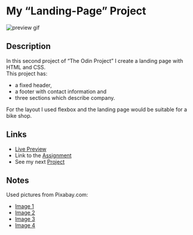 # My “Landing-Page” Project
![preview gif](./media/prev.gif) 

## Description
In this second project of “The Odin Project” I create a landing page with HTML and CSS. <br>
This project has:
- a fixed header,
- a footer with contact information and
- three sections which describe company.

For the layout I used flexbox and the landing page would be suitable for a bike shop.

## Links
- [Live Preview](https://tomsoerr.github.io/odin-landing-page/)
- Link to the [Assignment](https://www.theodinproject.com/lessons/foundations-landing-page)
- See my next [Project](https://github.com/TomSoerr/odin-rock-paper-scissors)

## Notes
Used pictures from Pixabay.com:
- [Image 1](https://pixabay.com/images/id-6950837/)
- [Image 2](https://pixabay.com/images/id-1380134/)
- [Image 3](https://pixabay.com/images/id-86482/)
- [Image 4](https://pixabay.com/images/id-2562316/)
